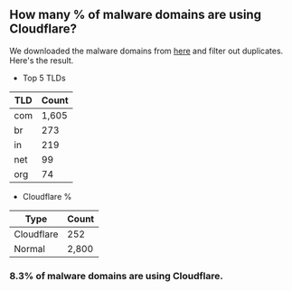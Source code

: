 ## How many % of malware domains are using Cloudflare?


We downloaded the malware domains from [here](https://urlhaus.abuse.ch) and filter out duplicates.
Here's the result.


[//]: # (start replacement)


- Top 5 TLDs

| TLD | Count |
| --- | --- |
| com | 1,605 |
| br | 273 |
| in | 219 |
| net | 99 |
| org | 74 |


- Cloudflare %

| Type | Count |
| --- | --- |
| Cloudflare | 252 |
| Normal | 2,800 |


### 8.3% of malware domains are using Cloudflare.